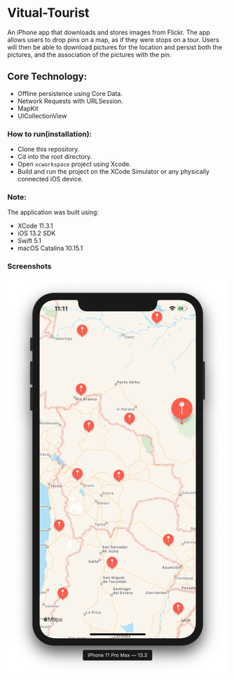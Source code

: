 # Vitual-Tourist
An iPhone app that downloads and stores images from Flickr. The app allows users to drop pins on a map, as if they were stops on a tour. Users will then be able to download pictures for the location and persist both the pictures, and the association of the pictures with the pin.

## Core Technology:

* Offline persistence using Core Data.
* Network Requests with URLSession.
* MapKit
* UICollectionView

### How to run(installation):

* Clone this repository.
* Cd into the root directory.
* Open `xcworkspace` project using Xcode.
* Build and run the project on the XCode Simulator or any physically connected iOS device.

### Note:

The application was built using:

* XCode 11.3.1
* iOS 13.2 SDK
* Swift 5.1
* macOS Catalina 10.15.1

### Screenshots
![Travel Locations Map Screen](https://github.com/IniongunIsaac/Vitual-Tourist/blob/master/Virtual%20Tourist/Screenshots/travel_locations_map_screen.png)
